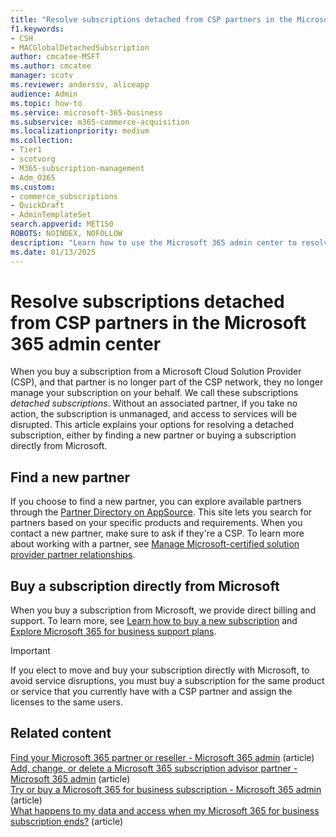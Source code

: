 ```yaml
---
title: "Resolve subscriptions detached from CSP partners in the Microsoft 365 admin center"
f1.keywords: 
- CSH
- MACGlobalDetachedSubscription
author: cmcatee-MSFT
ms.author: cmcatee
manager: scotv
ms.reviewer: anderssv, aliceapp
audience: Admin
ms.topic: how-to
ms.service: microsoft-365-business
ms.subservice: m365-commerce-acquisition
ms.localizationpriority: medium
ms.collection: 
- Tier1
- scotvorg
- M365-subscription-management
- Adm_O365
ms.custom:
- commerce_subscriptions
- QuickDraft
- AdminTemplateSet
search.appverid: MET150 
ROBOTS: NOINDEX, NOFOLLOW
description: "Learn how to use the Microsoft 365 admin center to resolve a detached subscription that you bought from a CSP partner."
ms.date: 01/13/2025
---
```


# Resolve subscriptions detached from CSP partners in the Microsoft 365 admin center

When you buy a subscription from a Microsoft Cloud Solution Provider (CSP), and that partner is no longer part of the CSP network, they no longer manage your subscription on your behalf. We call these subscriptions *detached subscriptions*. Without an associated partner, if you take no action, the subscription is unmanaged, and access to services will be disrupted. This article explains your options for resolving a detached subscription, either by finding a new partner or buying a subscription directly from Microsoft.

## Find a new partner

If you choose to find a new partner, you can explore available partners through the [Partner Directory on AppSource](https://appsource.microsoft.com/marketplace/partner-dir?filter=services%3DLicensing). This site lets you search for partners based on your specific products and requirements. When you contact a new partner, make sure to ask if they're a CSP. To learn more about working with a partner, see [Manage Microsoft-certified solution provider partner relationships](../manage-partners.md).

## Buy a subscription directly from Microsoft

When you buy a subscription from Microsoft, we provide direct billing and support. To learn more, see [Learn how to buy a new subscription](../try-or-buy-microsoft-365.md#buy-a-different-subscription) and [Explore Microsoft 365 for business support plans](https://www.microsoft.com/microsoft-365/business/microsoft-365-for-business-support-options?msockid=15af1489bfd667952f27000abefb66ef).

> [!IMPORTANT]
> If you elect to move and buy your subscription directly with Microsoft, to avoid service disruptions, you must buy a subscription for the same product or service that you currently have with a CSP partner and assign the licenses to the same users.

## Related content

[Find your Microsoft 365 partner or reseller - Microsoft 365 admin](../../admin/manage/find-your-partner-or-reseller.md) (article)\
[Add, change, or delete a Microsoft 365 subscription advisor partner - Microsoft 365 admin](../../admin/misc/add-partner.md) (article)\
[Try or buy a Microsoft 365 for business subscription - Microsoft 365 admin](../try-or-buy-microsoft-365.md) (article)\
[What happens to my data and access when my Microsoft 365 for business subscription ends?](what-if-my-subscription-expires.md) (article)
